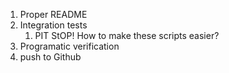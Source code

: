 1. Proper README
2. Integration tests
   1. PIT StOP! How to make these scripts easier?
3. Programatic verification
4. push to Github